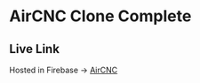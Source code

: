 # AirCNC Clone Complete

## Live Link

Hosted in Firebase -> [AirCNC]([https://airbnb-clone-a7dd1.web.app/])
